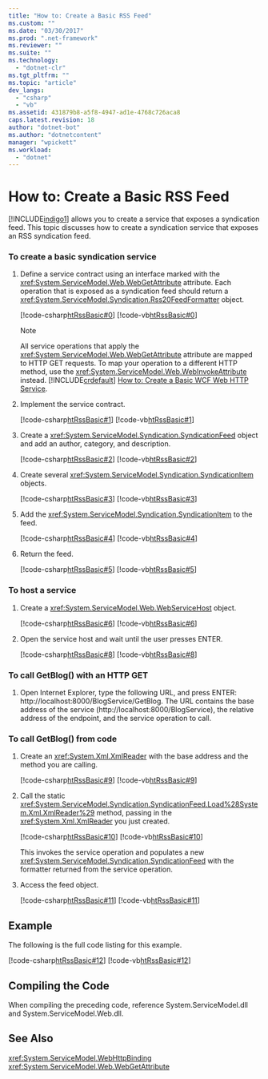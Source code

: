 ```yaml
---
title: "How to: Create a Basic RSS Feed"
ms.custom: ""
ms.date: "03/30/2017"
ms.prod: ".net-framework"
ms.reviewer: ""
ms.suite: ""
ms.technology: 
  - "dotnet-clr"
ms.tgt_pltfrm: ""
ms.topic: "article"
dev_langs: 
  - "csharp"
  - "vb"
ms.assetid: 431879b8-a5f8-4947-ad1e-4768c726aca8
caps.latest.revision: 18
author: "dotnet-bot"
ms.author: "dotnetcontent"
manager: "wpickett"
ms.workload: 
  - "dotnet"
---
```

# How to: Create a Basic RSS Feed
[!INCLUDE[indigo1](../../../../includes/indigo1-md.md)] allows you to create a service that exposes a syndication feed. This topic discusses how to create a syndication service that exposes an RSS syndication feed.  
  
### To create a basic syndication service  
  
1.  Define a service contract using an interface marked with the <xref:System.ServiceModel.Web.WebGetAttribute> attribute. Each operation that is exposed as a syndication feed should return a <xref:System.ServiceModel.Syndication.Rss20FeedFormatter> object.  
  
     [!code-csharp[htRssBasic#0](../../../../samples/snippets/csharp/VS_Snippets_CFX/htrssbasic/cs/program.cs#0)]
     [!code-vb[htRssBasic#0](../../../../samples/snippets/visualbasic/VS_Snippets_CFX/htrssbasic/vb/program.vb#0)]  
  
    > [!NOTE]
    >  All service operations that apply the <xref:System.ServiceModel.Web.WebGetAttribute> attribute are mapped to HTTP GET requests. To map your operation to a different HTTP method, use the <xref:System.ServiceModel.Web.WebInvokeAttribute> instead. [!INCLUDE[crdefault](../../../../includes/crdefault-md.md)] [How to: Create a Basic WCF Web HTTP Service](../../../../docs/framework/wcf/feature-details/how-to-create-a-basic-wcf-web-http-service.md).  
  
2.  Implement the service contract.  
  
     [!code-csharp[htRssBasic#1](../../../../samples/snippets/csharp/VS_Snippets_CFX/htrssbasic/cs/program.cs#1)]
     [!code-vb[htRssBasic#1](../../../../samples/snippets/visualbasic/VS_Snippets_CFX/htrssbasic/vb/program.vb#1)]  
  
3.  Create a <xref:System.ServiceModel.Syndication.SyndicationFeed> object and add an author, category, and description.  
  
     [!code-csharp[htRssBasic#2](../../../../samples/snippets/csharp/VS_Snippets_CFX/htrssbasic/cs/program.cs#2)]
     [!code-vb[htRssBasic#2](../../../../samples/snippets/visualbasic/VS_Snippets_CFX/htrssbasic/vb/program.vb#2)]  
  
4.  Create several <xref:System.ServiceModel.Syndication.SyndicationItem> objects.  
  
     [!code-csharp[htRssBasic#3](../../../../samples/snippets/csharp/VS_Snippets_CFX/htrssbasic/cs/program.cs#3)]
     [!code-vb[htRssBasic#3](../../../../samples/snippets/visualbasic/VS_Snippets_CFX/htrssbasic/vb/program.vb#3)]  
  
5.  Add the <xref:System.ServiceModel.Syndication.SyndicationItem> to the feed.  
  
     [!code-csharp[htRssBasic#4](../../../../samples/snippets/csharp/VS_Snippets_CFX/htrssbasic/cs/program.cs#4)]
     [!code-vb[htRssBasic#4](../../../../samples/snippets/visualbasic/VS_Snippets_CFX/htrssbasic/vb/program.vb#4)]  
  
6.  Return the feed.  
  
     [!code-csharp[htRssBasic#5](../../../../samples/snippets/csharp/VS_Snippets_CFX/htrssbasic/cs/program.cs#5)]
     [!code-vb[htRssBasic#5](../../../../samples/snippets/visualbasic/VS_Snippets_CFX/htrssbasic/vb/program.vb#5)]  
  
### To host a service  
  
1.  Create a <xref:System.ServiceModel.Web.WebServiceHost> object.  
  
     [!code-csharp[htRssBasic#6](../../../../samples/snippets/csharp/VS_Snippets_CFX/htrssbasic/cs/program.cs#6)]
     [!code-vb[htRssBasic#6](../../../../samples/snippets/visualbasic/VS_Snippets_CFX/htrssbasic/vb/program.vb#6)]  
  
2.  Open the service host and wait until the user presses ENTER.  
  
     [!code-csharp[htRssBasic#8](../../../../samples/snippets/csharp/VS_Snippets_CFX/htrssbasic/cs/program.cs#8)]
     [!code-vb[htRssBasic#8](../../../../samples/snippets/visualbasic/VS_Snippets_CFX/htrssbasic/vb/program.vb#8)]  
  
### To call GetBlog() with an HTTP GET  
  
1.  Open Internet Explorer, type the following URL, and press ENTER: http://localhost:8000/BlogService/GetBlog. The URL contains the base address of the service (http://localhost:8000/BlogService), the relative address of the endpoint, and the service operation to call.  
  
### To call GetBlog() from code  
  
1.  Create an <xref:System.Xml.XmlReader> with the base address and the method you are calling.  
  
     [!code-csharp[htRssBasic#9](../../../../samples/snippets/csharp/VS_Snippets_CFX/htrssbasic/cs/snippets.cs#9)]
     [!code-vb[htRssBasic#9](../../../../samples/snippets/visualbasic/VS_Snippets_CFX/htrssbasic/vb/snippets.vb#9)]  
  
2.  Call the static <xref:System.ServiceModel.Syndication.SyndicationFeed.Load%28System.Xml.XmlReader%29> method, passing in the <xref:System.Xml.XmlReader> you just created.  
  
     [!code-csharp[htRssBasic#10](../../../../samples/snippets/csharp/VS_Snippets_CFX/htrssbasic/cs/snippets.cs#10)]
     [!code-vb[htRssBasic#10](../../../../samples/snippets/visualbasic/VS_Snippets_CFX/htrssbasic/vb/snippets.vb#10)]  
  
     This invokes the service operation and populates a new <xref:System.ServiceModel.Syndication.SyndicationFeed> with the formatter returned from the service operation.  
  
3.  Access the feed object.  
  
     [!code-csharp[htRssBasic#11](../../../../samples/snippets/csharp/VS_Snippets_CFX/htrssbasic/cs/snippets.cs#11)]
     [!code-vb[htRssBasic#11](../../../../samples/snippets/visualbasic/VS_Snippets_CFX/htrssbasic/vb/snippets.vb#11)]  
  
## Example  
 The following is the full code listing for this example.  
  
 [!code-csharp[htRssBasic#12](../../../../samples/snippets/csharp/VS_Snippets_CFX/htrssbasic/cs/program.cs#12)]
 [!code-vb[htRssBasic#12](../../../../samples/snippets/visualbasic/VS_Snippets_CFX/htrssbasic/vb/program.vb#12)]  
  
## Compiling the Code  
 When compiling the preceding code, reference System.ServiceModel.dll and System.ServiceModel.Web.dll.  
  
## See Also  
 <xref:System.ServiceModel.WebHttpBinding>  
 <xref:System.ServiceModel.Web.WebGetAttribute>

